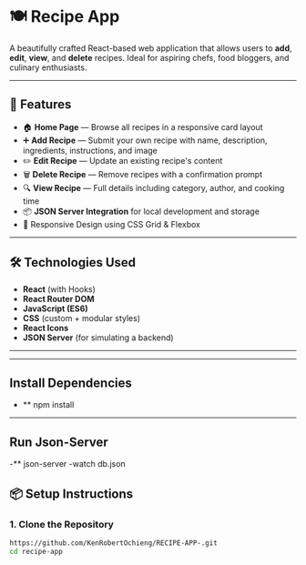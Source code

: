 # 🍽️ Recipe App

A beautifully crafted React-based web application that allows users to **add**, **edit**, **view**, and **delete** recipes. Ideal for aspiring chefs, food bloggers, and culinary enthusiasts.

---

## 🚀 Features

- 🏠 **Home Page** — Browse all recipes in a responsive card layout
- ➕ **Add Recipe** — Submit your own recipe with name, description, ingredients, instructions, and image
- ✏️ **Edit Recipe** — Update an existing recipe's content
- 🗑️ **Delete Recipe** — Remove recipes with a confirmation prompt
- 🔍 **View Recipe** — Full details including category, author, and cooking time
- 📦 **JSON Server Integration** for local development and storage
- 📱 Responsive Design using CSS Grid & Flexbox

---

## 🛠️ Technologies Used

- **React** (with Hooks)
- **React Router DOM**
- **JavaScript (ES6)**
- **CSS** (custom + modular styles)
- **React Icons**
- **JSON Server** (for simulating a backend)

---

---
## Install Dependencies
- ** npm install

--- 
## Run Json-Server
-** json-server -watch db.json

## 📦 Setup Instructions

### 1. Clone the Repository

```bash
https://github.com/KenRobertOchieng/RECIPE-APP-.git
cd recipe-app
